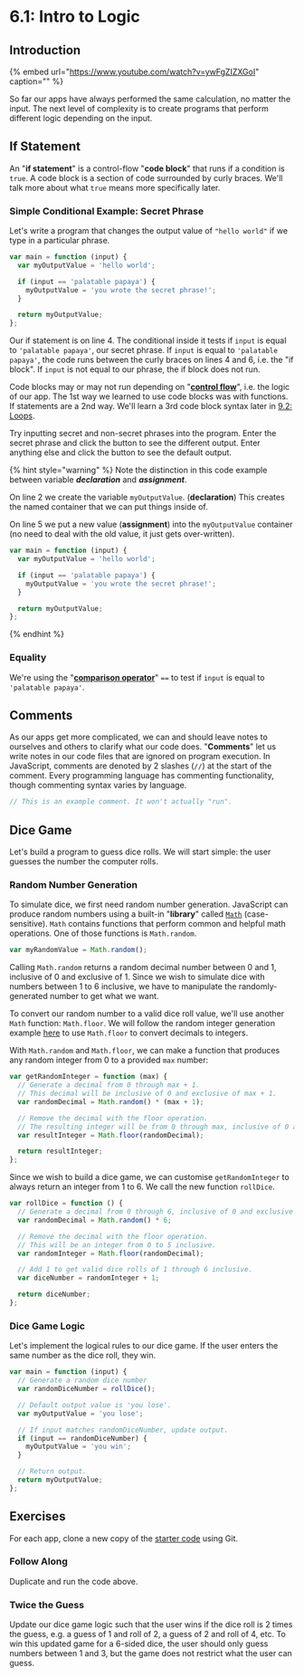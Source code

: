 # 6.1: Intro to Logic

## Introduction

{% embed url="https://www.youtube.com/watch?v=ywFgZIZXGoI" caption="" %}

So far our apps have always performed the same calculation, no matter the input. The next level of complexity is to create programs that perform different logic depending on the input.

## If Statement

An "**if statement**" is a control-flow "**code block**" that runs if a condition is `true`. A code block is a section of code surrounded by curly braces. We'll talk more about what `true` means more specifically later.

### Simple Conditional Example: Secret Phrase

Let's write a program that changes the output value of `"hello world"` if we type in a particular phrase.

```javascript
var main = function (input) {
  var myOutputValue = 'hello world';

  if (input == 'palatable papaya') {
    myOutputValue = 'you wrote the secret phrase!';
  }

  return myOutputValue;
};
```

Our if statement is on line 4. The conditional inside it tests if `input` is equal to `'palatable papaya'`, our secret phrase. If `input` is equal to `'palatable papaya'`, the code runs between the curly braces on lines 4 and 6, i.e. the "if block". If `input` is not equal to our phrase, the if block does not run.

Code blocks may or may not run depending on "[**control flow**](https://en.wikipedia.org/wiki/Control_flow)", i.e. the logic of our app. The 1st way we learned to use code blocks was with functions. If statements are a 2nd way. We'll learn a 3rd code block syntax later in [9.2: Loops](../9-arrays-and-iteration/9.2-loops.md).

Try inputting secret and non-secret phrases into the program. Enter the secret phrase and click the button to see the different output. Enter anything else and click the button to see the default output.

{% hint style="warning" %}
Note the distinction in this code example between variable _**declaration**_ and _**assignment**_.

On line 2 we create  the variable `myOutputValue`. \(**declaration**\) This creates the named container that we can put things inside of.

On line 5 we put a new value \(**assignment**\) into the `myOutputValue` container \(no need to deal with the old value, it just gets over-written\).

```javascript
var main = function (input) {
  var myOutputValue = 'hello world';

  if (input == 'palatable papaya') {
    myOutputValue = 'you wrote the secret phrase!';
  }

  return myOutputValue;
};
```
{% endhint %}

### Equality

We're using the "[**comparison operator**](https://www.codecademy.com/articles/fwd-js-comparison-logical#:~:text=Comparison%20operators%20%E2%80%94%20operators%20that%20compare,%3C%3D%20%2C%20%3D%3D%3D%20%2C%20and%20!%3D%3D&text=Logical%20operators%20%E2%80%94%20operators%20that%20combine,%26%26%20%2C%20%7C%7C%20%2C%20and%20!%20.)" `==` to test if `input` is equal to `'palatable papaya'`.

## Comments

As our apps get more complicated, we can and should leave notes to ourselves and others to clarify what our code does. "**Comments**" let us write notes in our code files that are ignored on program execution. In JavaScript, comments are denoted by 2 slashes \(`//`\) at the start of the comment. Every programming language has commenting functionality, though commenting syntax varies by language.

```javascript
// This is an example comment. It won't actually "run".
```

## Dice Game

Let's build a program to guess dice rolls. We will start simple: the user guesses the number the computer rolls.

### Random Number Generation

To simulate dice, we first need random number generation. JavaScript can produce random numbers using a built-in "**library**" called [`Math`](https://developer.mozilla.org/en-US/docs/Web/JavaScript/Reference/Global_Objects/Math) \(case-sensitive\). `Math` contains functions that perform common and helpful math operations. One of those functions is `Math.random`.

```javascript
var myRandomValue = Math.random();
```

Calling `Math.random` returns a random decimal number between 0 and 1, inclusive of 0 and exclusive of 1. Since we wish to simulate dice with numbers between 1 to 6 inclusive, we have to manipulate the randomly-generated number to get what we want.

To convert our random number to a valid dice roll value, we'll use another `Math` function: `Math.floor`. We will follow the random integer generation example [here](https://developer.mozilla.org/en-US/docs/Web/JavaScript/Reference/Global_Objects/Math/random) to use `Math.floor` to convert decimals to integers.

With `Math.random` and `Math.floor`, we can make a function that produces any random integer from 0 to a provided `max` number:

```javascript
var getRandomInteger = function (max) {
  // Generate a decimal from 0 through max + 1.
  // This decimal will be inclusive of 0 and exclusive of max + 1.
  var randomDecimal = Math.random() * (max + 1);

  // Remove the decimal with the floor operation.
  // The resulting integer will be from 0 through max, inclusive of 0 and max.
  var resultInteger = Math.floor(randomDecimal);

  return resultInteger;
};
```

Since we wish to build a dice game, we can customise `getRandomInteger` to always return an integer from 1 to 6. We call the new function `rollDice`.

```javascript
var rollDice = function () {
  // Generate a decimal from 0 through 6, inclusive of 0 and exclusive of 6.
  var randomDecimal = Math.random() * 6;

  // Remove the decimal with the floor operation.
  // This will be an integer from 0 to 5 inclusive.
  var randomInteger = Math.floor(randomDecimal);

  // Add 1 to get valid dice rolls of 1 through 6 inclusive.
  var diceNumber = randomInteger + 1;

  return diceNumber;
};
```

### Dice Game Logic

Let's implement the logical rules to our dice game. If the user enters the same number as the dice roll, they win.

```javascript
var main = function (input) {
  // Generate a random dice number
  var randomDiceNumber = rollDice();

  // Default output value is 'you lose'.
  var myOutputValue = 'you lose';

  // If input matches randomDiceNumber, update output.
  if (input == randomDiceNumber) {
    myOutputValue = 'you win';
  }

  // Return output.
  return myOutputValue;
};
```

## Exercises

For each app, clone a new copy of the [starter code](https://github.com/rocketacademy/swe101-starter-code) using Git.

### **Follow Along**

Duplicate and run the code above.

### **Twice the Guess**

Update our dice game logic such that the user wins if the dice roll is 2 times the guess, e.g. a guess of 1 and roll of 2, a guess of 2 and roll of 4, etc. To win this updated game for a 6-sided dice, the user should only guess numbers between 1 and 3, but the game does not restrict what the user can guess.

